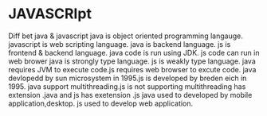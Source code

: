 # JAVASCRIpt
Diff bet java & javascript
java is object oriented programming langauge. javascript is web scripting language.
java is backend language. js is frontend & backend language.
java code is run using JDK. js code can run in web brower
java is strongly type language. js is weakly type language.
java requires JVM to execute code.js requires web browser to excute code.
java devlopedd by sun microsystem in 1995.js is developed by breden eich in 1995.
java support multithreading.js is not supporting multithreading
has extension .java and js has exetension .js
java used to developed by mobile application,desktop. js used to develop web application.

